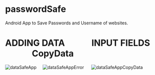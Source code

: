# passwordSafe
Android App to Save Passwords and Username of websites.

# ADDING DATA  &nbsp;&nbsp;&nbsp;&nbsp;&nbsp;&nbsp;&nbsp;&nbsp;&nbsp;&nbsp;&nbsp; INPUT FIELDS &nbsp;&nbsp;&nbsp;&nbsp;&nbsp;&nbsp;&nbsp;&nbsp;&nbsp;&nbsp;&nbsp;&nbsp; CopyData

![dataSafeApp](https://user-images.githubusercontent.com/43600925/122802567-593dd680-d27a-11eb-83a3-7583f89c9e3b.gif)&nbsp;&nbsp;&nbsp;&nbsp;
![dataSafeAppError](https://user-images.githubusercontent.com/43600925/122802717-89857500-d27a-11eb-8e43-cade15bbb9b1.gif)&nbsp;&nbsp;&nbsp;&nbsp;&nbsp; 
![dataSafeAppCopyData](https://user-images.githubusercontent.com/43600925/122805338-d3238f00-d27d-11eb-99c8-10d1628ed59b.gif)


